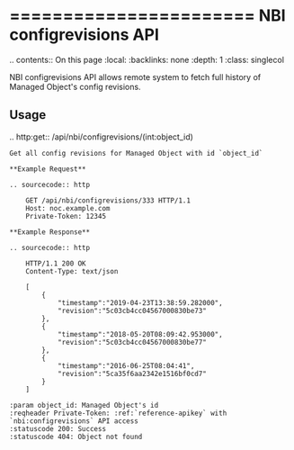 

=======================
NBI configrevisions API
=======================

.. contents:: On this page
    :local:
    :backlinks: none
    :depth: 1
    :class: singlecol

NBI configrevisions API allows remote system to fetch full history
of Managed Object's config revisions.



Usage
-----

.. http:get:: /api/nbi/configrevisions/(int:object_id)

    Get all config revisions for Managed Object with id `object_id`

    **Example Request**

    .. sourcecode:: http

        GET /api/nbi/configrevisions/333 HTTP/1.1
        Host: noc.example.com
        Private-Token: 12345

    **Example Response**

    .. sourcecode:: http

        HTTP/1.1 200 OK
        Content-Type: text/json

        [
            {
                "timestamp":"2019-04-23T13:38:59.282000",
                "revision":"5c03cb4cc04567000830be73"
            },
            {
                "timestamp":"2018-05-20T08:09:42.953000",
                "revision":"5c03cb4cc04567000830be77"
            },
            {
                "timestamp":"2016-06-25T08:04:41",
                "revision":"5ca35f6aa2342e1516bf0cd7"
            }
        ]

    :param object_id: Managed Object's id
    :reqheader Private-Token: :ref:`reference-apikey` with `nbi:configrevisions` API access
    :statuscode 200: Success
    :statuscode 404: Object not found
